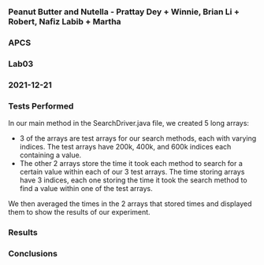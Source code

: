 ### Peanut Butter and Nutella - Prattay Dey + Winnie, Brian Li + Robert, Nafiz Labib + Martha
### APCS
### Lab03
### 2021-12-21

### Tests Performed
In our main method in the SearchDriver.java file, we created 5 long arrays:

- 3 of the arrays are test arrays for our search methods, each with varying indices. The test arrays have 200k, 400k, and 600k indices each containing a value.
- The other 2 arrays store the time it took each method to search for a certain value within each of our 3 test arrays. The time storing arrays have 3 indices, each one storing the time it took the search method to find a value within one of the test arrays.

We then averaged the times in the 2 arrays that stored times and displayed them to show the results of our experiment.

### Results

### Conclusions
